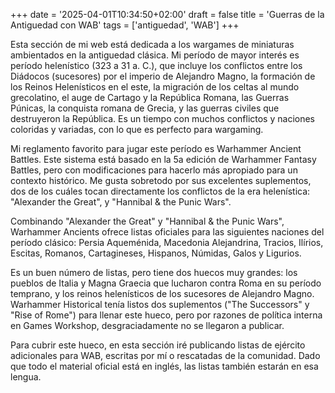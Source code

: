 +++
date = '2025-04-01T10:34:50+02:00'
draft = false
title = 'Guerras de la Antiguedad con WAB'
tags = ['antiguedad', 'WAB']
+++


Esta sección de mi web está dedicada a los wargames de miniaturas ambientados en la antiguedad clásica. Mi período de mayor interés es período helenístico (323 a 31 a. C.), que incluye los conflictos entre los Diádocos (sucesores) por el imperio de Alejandro Magno, la formación de los Reinos Helenísticos en el este, la migración de los celtas al mundo grecolatino, el auge de Cartago y la República Romana, las Guerras Púnicas, la conquista romana de Grecia, y las guerras civiles que destruyeron la República. Es un tiempo con muchos conflictos y naciones coloridas y variadas, con lo que es perfecto para wargaming.

Mi reglamento favorito para jugar este período es Warhammer Ancient Battles. Este sistema está basado en la 5a edición de Warhammer Fantasy Battles, pero con modificaciones para hacerlo más apropiado para un contexto histórico. Me gusta sobretodo por sus excelentes suplementos, dos de los cuáles tocan directamente los conflictos de la era helenística: "Alexander the Great", y "Hannibal & the Punic Wars".

Combinando "Alexander the Great" y "Hannibal & the Punic Wars", Warhammer Ancients ofrece listas oficiales para las siguientes naciones del período clásico: Persia Aqueménida, Macedonia Alejandrina, Tracios, Ilírios, Escitas, Romanos, Cartagineses, Hispanos, Númidas, Galos y Ligurios.

Es un buen número de listas, pero tiene dos huecos muy grandes: los pueblos de Italia y Magna Graecia que lucharon contra Roma en su período temprano, y los reinos helenísticos de los sucesores de Alejandro Magno. Warhammer Historical tenía listos dos suplementos ("The Successors" y "Rise of Rome") para llenar este hueco, pero por razones de política interna en Games Workshop, desgraciadamente no se llegaron a publicar.

Para cubrir este hueco, en esta sección iré publicando listas de ejército adicionales para WAB, escritas por mí o rescatadas de la comunidad. Dado que todo el material oficial está en inglés, las listas también estarán en esa lengua.
